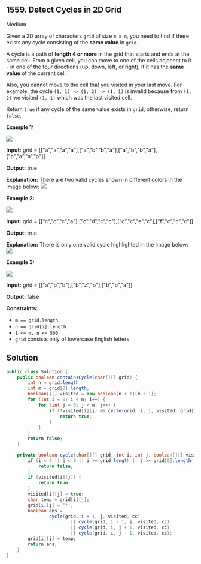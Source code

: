 ## 1559\. Detect Cycles in 2D Grid

Medium

Given a 2D array of characters `grid` of size `m x n`, you need to find if there exists any cycle consisting of the **same value** in `grid`.

A cycle is a path of **length 4 or more** in the grid that starts and ends at the same cell. From a given cell, you can move to one of the cells adjacent to it - in one of the four directions (up, down, left, or right), if it has the **same value** of the current cell.

Also, you cannot move to the cell that you visited in your last move. For example, the cycle `(1, 1) -> (1, 2) -> (1, 1)` is invalid because from `(1, 2)` we visited `(1, 1)` which was the last visited cell.

Return `true` if any cycle of the same value exists in `grid`, otherwise, return `false`.

**Example 1:**

**![](https://assets.leetcode.com/uploads/2020/07/15/1.png)**

**Input:** grid = [["a","a","a","a"],["a","b","b","a"],["a","b","b","a"],["a","a","a","a"]]

**Output:** true

**Explanation:** There are two valid cycles shown in different colors in the image below: ![](https://assets.leetcode.com/uploads/2020/07/15/11.png)

**Example 2:**

**![](https://assets.leetcode.com/uploads/2020/07/15/22.png)**

**Input:** grid = [["c","c","c","a"],["c","d","c","c"],["c","c","e","c"],["f","c","c","c"]]

**Output:** true

**Explanation:** There is only one valid cycle highlighted in the image below: ![](https://assets.leetcode.com/uploads/2020/07/15/2.png)

**Example 3:**

**![](https://assets.leetcode.com/uploads/2020/07/15/3.png)**

**Input:** grid = [["a","b","b"],["b","z","b"],["b","b","a"]]

**Output:** false

**Constraints:**

*   `m == grid.length`
*   `n == grid[i].length`
*   `1 <= m, n <= 500`
*   `grid` consists only of lowercase English letters.

## Solution

```java
public class Solution {
    public boolean containsCycle(char[][] grid) {
        int n = grid.length;
        int m = grid[0].length;
        boolean[][] visited = new boolean[n + 1][m + 1];
        for (int i = 0; i < n; i++) {
            for (int j = 0; j < m; j++) {
                if (!visited[i][j] && cycle(grid, i, j, visited, grid[i][j])) {
                    return true;
                }
            }
        }
        return false;
    }

    private boolean cycle(char[][] grid, int i, int j, boolean[][] visited, char cc) {
        if (i < 0 || j < 0 || i >= grid.length || j >= grid[0].length || grid[i][j] != cc) {
            return false;
        }
        if (visited[i][j]) {
            return true;
        }
        visited[i][j] = true;
        char temp = grid[i][j];
        grid[i][j] = '*';
        boolean ans =
                cycle(grid, i + 1, j, visited, cc)
                        || cycle(grid, i - 1, j, visited, cc)
                        || cycle(grid, i, j + 1, visited, cc)
                        || cycle(grid, i, j - 1, visited, cc);
        grid[i][j] = temp;
        return ans;
    }
}
```
